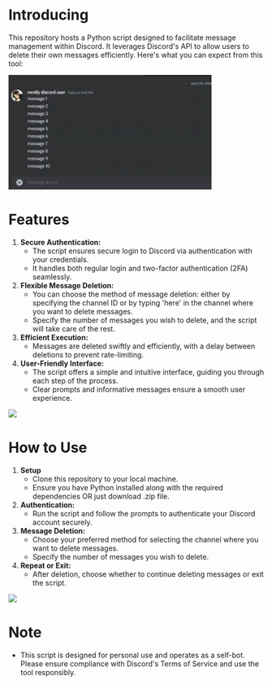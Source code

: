 # Introducing

This repository hosts a Python script designed to facilitate message management within Discord. It leverages Discord's API to allow users to delete their own messages efficiently. Here's what you can expect from this tool: 

<img src="/img/ds1.gif" width="400">

# Features

1. **Secure Authentication:**
   - The script ensures secure login to Discord via authentication with your credentials.
   - It handles both regular login and two-factor authentication (2FA) seamlessly.
2. **Flexible Message Deletion:**
   - You can choose the method of message deletion: either by specifying the channel ID or by typing 'here' in the channel where you want to delete messages.
   - Specify the number of messages you wish to delete, and the script will take care of the rest.
3. **Efficient Execution:** 
   - Messages are deleted swiftly and efficiently, with a delay between deletions to prevent rate-limiting.
4. **User-Friendly Interface:**
    - The script offers a simple and intuitive interface, guiding you through each step of the process.
    - Clear prompts and informative messages ensure a smooth user experience.

<img src="/img/buh1.gif" width="400">

# How to Use

1.  **Setup**
    -   Clone this repository to your local machine.
    - Ensure you have Python installed along with the required dependencies OR just download .zip file.
2. **Authentication:**
    -   Run the script and follow the prompts to authenticate your Discord account securely.
3. **Message Deletion:**
    -   Choose your preferred method for selecting the channel where you want to delete messages.
    - Specify the number of messages you wish to delete.
4. **Repeat or Exit:**
    - After deletion, choose whether to continue deleting messages or exit the script.

<img src="/img/buh2.gif" width="400">

# Note
-   This script is designed for personal use and operates as a self-bot. Please ensure compliance with Discord's Terms of Service and use the tool responsibly.
